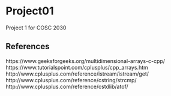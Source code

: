 # Project01
Project 1 for COSC 2030
<h2>References</h2>
https://www.geeksforgeeks.org/multidimensional-arrays-c-cpp/
<br>
https://www.tutorialspoint.com/cplusplus/cpp_arrays.htm
<br>
http://www.cplusplus.com/reference/istream/istream/get/
<br>
http://www.cplusplus.com/reference/cstring/strcmp/
<br>
http://www.cplusplus.com/reference/cstdlib/atof/
